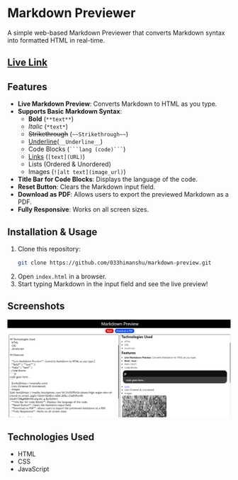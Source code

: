 # Markdown Previewer

A simple web-based Markdown Previewer that converts Markdown syntax into formatted HTML in real-time.

## [Live Link](https://markdown-preview-lilac.vercel.app/)
## Features

- **Live Markdown Preview**: Converts Markdown to HTML as you type.
- **Supports Basic Markdown Syntax**:
  - **Bold** (`**text**`)
  - *Italic* (`*text*`)
  - ~~Strikethrough~~ (`~~Strikethrough~~`)
  - <ins>Underline</ins>(`__Underline__`)
  - Code Blocks (`
  ```lang (code)```
  `)
  - [Links](https://example.com) (`[text](URL)`)
  - Lists (Ordered & Unordered)
  - Images (`![alt text](image_url)`)  
- **Title Bar for Code Blocks**: Displays the language of the code.
- **Reset Button**: Clears the Markdown input field.
- **Download as PDF**: Allows users to export the previewed Markdown as a PDF.
- **Fully Responsive**: Works on all screen sizes.

## Installation & Usage

1. Clone this repository:
   ```bash
   git clone https://github.com/033himanshu/markdown-preview.git
   ```
2. Open `index.html` in a browser.
3. Start typing Markdown in the input field and see the live preview!

## Screenshots

![Markdown Previewer](demo/1.PNG)

## Technologies Used
- HTML
- CSS
- JavaScript

